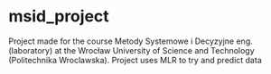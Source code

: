 # msid_project
Project made for the course Metody Systemowe i Decyzyjne eng. (laboratory) at the Wrocław University of Science and Technology (Politechnika Wroclawska).
Project uses MLR to try and predict data
